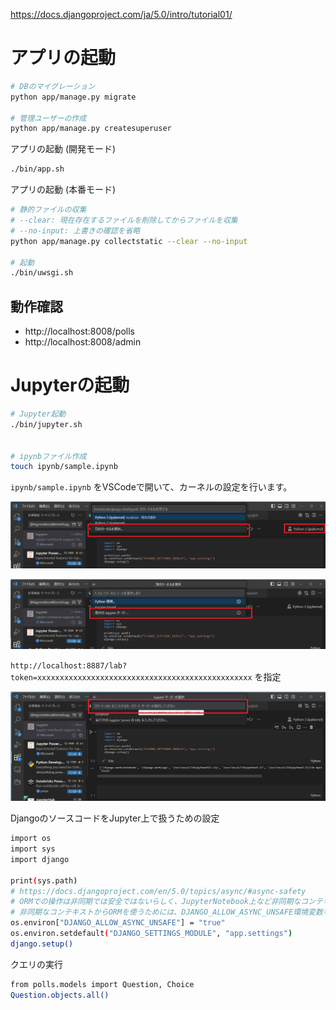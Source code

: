 https://docs.djangoproject.com/ja/5.0/intro/tutorial01/

# アプリの起動

```bash
# DBのマイグレーション
python app/manage.py migrate

# 管理ユーザーの作成
python app/manage.py createsuperuser
```

アプリの起動 (開発モード)

```bash
./bin/app.sh
```

アプリの起動 (本番モード)

```bash
# 静的ファイルの収集
# --clear: 現在存在するファイルを削除してからファイルを収集
# --no-input: 上書きの確認を省略
python app/manage.py collectstatic --clear --no-input

# 起動
./bin/uwsgi.sh
```


## 動作確認

- http://localhost:8008/polls
- http://localhost:8008/admin


# Jupyterの起動

```bash
# Jupyter起動
./bin/jupyter.sh


# ipynbファイル作成
touch ipynb/sample.ipynb
```

`ipynb/sample.ipynb` をVSCodeで開いて、カーネルの設定を行います。

![](docs/img/jupyter_01.png)

![](docs/img/jupyter_02.png)

`http://localhost:8887/lab?token=xxxxxxxxxxxxxxxxxxxxxxxxxxxxxxxxxxxxxxxxxxxxxxxx` を指定

![](docs/img/jupyter_03.png)

DjangoのソースコードをJupyter上で扱うための設定

```bash
import os
import sys
import django

print(sys.path)
# https://docs.djangoproject.com/en/5.0/topics/async/#async-safety
# ORMでの操作は非同期では安全ではないらしく、JupyterNotebook上など非同期なコンテキストから実行される場合、実行が制限されてしまう。
# 非同期なコンテキストからORMを使うためには、DJANGO_ALLOW_ASYNC_UNSAFE環境変数を設定する必要がある
os.environ["DJANGO_ALLOW_ASYNC_UNSAFE"] = "true"
os.environ.setdefault("DJANGO_SETTINGS_MODULE", "app.settings")
django.setup()
```

クエリの実行

```bash
from polls.models import Question, Choice
Question.objects.all()
```